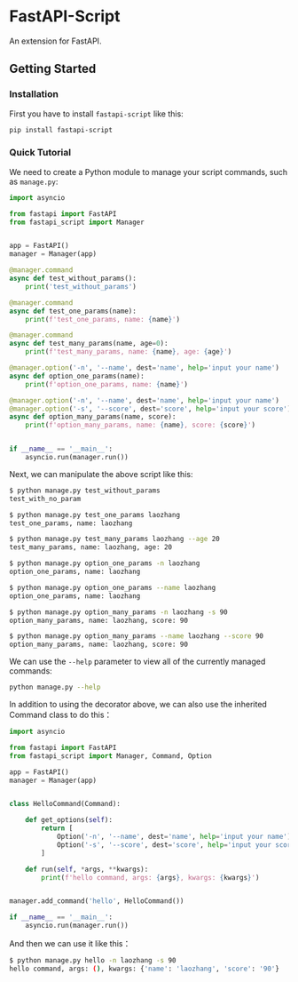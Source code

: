 # FastAPI-Script
An extension for FastAPI.

## Getting Started

### Installation
First you have to install `fastapi-script` like this:
```bash
pip install fastapi-script
```
### Quick Tutorial
We need to create a Python module to manage your script commands, such as `manage.py`: 
```python
import asyncio

from fastapi import FastAPI
from fastapi_script import Manager


app = FastAPI()
manager = Manager(app)

@manager.command
async def test_without_params():
    print('test_without_params')

@manager.command
async def test_one_params(name):
    print(f'test_one_params, name: {name}')

@manager.command
async def test_many_params(name, age=0):
    print(f'test_many_params, name: {name}, age: {age}')

@manager.option('-n', '--name', dest='name', help='input your name')
async def option_one_params(name):
    print(f'option_one_params, name: {name}')

@manager.option('-n', '--name', dest='name', help='input your name')
@manager.option('-s', '--score', dest='score', help='input your score')
async def option_many_params(name, score):
    print(f'option_many_params, name: {name}, score: {score}')


if __name__ == '__main__':
    asyncio.run(manager.run())
```
Next, we can manipulate the above script like this:
```bash
$ python manage.py test_without_params
test_with_no_param

$ python manage.py test_one_params laozhang
test_one_params, name: laozhang

$ python manage.py test_many_params laozhang --age 20
test_many_params, name: laozhang, age: 20

$ python manage.py option_one_params -n laozhang
option_one_params, name: laozhang

$ python manage.py option_one_params --name laozhang
option_one_params, name: laozhang

$ python manage.py option_many_params -n laozhang -s 90
option_many_params, name: laozhang, score: 90

$ python manage.py option_many_params --name laozhang --score 90
option_many_params, name: laozhang, score: 90
```
We can use the `--help` parameter to view all of the currently managed commands:
```bash
python manage.py --help
```
In addition to using the decorator above, we can also use the inherited Command class to do this：
```python
import asyncio

from fastapi import FastAPI
from fastapi_script import Manager, Command, Option

app = FastAPI()
manager = Manager(app)


class HelloCommand(Command):

    def get_options(self):
        return [
            Option('-n', '--name', dest='name', help='input your name'),
            Option('-s', '--score', dest='score', help='input your score')
        ]

    def run(self, *args, **kwargs):
        print(f'hello command, args: {args}, kwargs: {kwargs}')


manager.add_command('hello', HelloCommand())

if __name__ == '__main__':
    asyncio.run(manager.run())
```
And then we can use it like this：
```bash
$ python manage.py hello -n laozhang -s 90
hello command, args: (), kwargs: {'name': 'laozhang', 'score': '90'}
```

